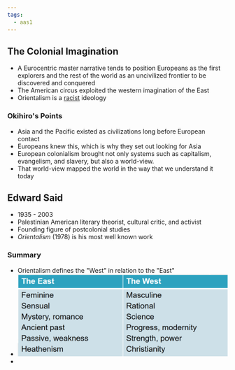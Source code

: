 ```yaml
---
tags:
  - aas1
---
```


## The Colonial Imagination
- A Eurocentric master narrative tends to position Europeans as the first explorers and the rest of the world as an uncivilized frontier to be discovered and conquered
- The American circus exploited the western imagination of the East
- Orientalism is a [racist](Race.md) ideology
### Okihiro's Points
- Asia and the Pacific existed as civilizations long before European contact
- Europeans knew this, which is why they set out looking for Asia
- European colonialism brought not only systems such as capitalism, evangelism, and slavery, but also a world-view.
- That world-view mapped the world in the way that we understand it today
## Edward Said
- 1935 - 2003
- Palestinian American literary theorist, cultural critic, and activist
- Founding figure of postcolonial studies
- *Orientalism* (1978) is his most well known work
### Summary
- Orientalism defines the "West" in relation to the "East"
- ![](Attachments/Edward%20Said%20Summary.png)
- 